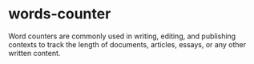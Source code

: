 # words-counter
Word counters are commonly used in writing, editing, and publishing contexts to track the length of documents, articles, essays, or any other written content. 
